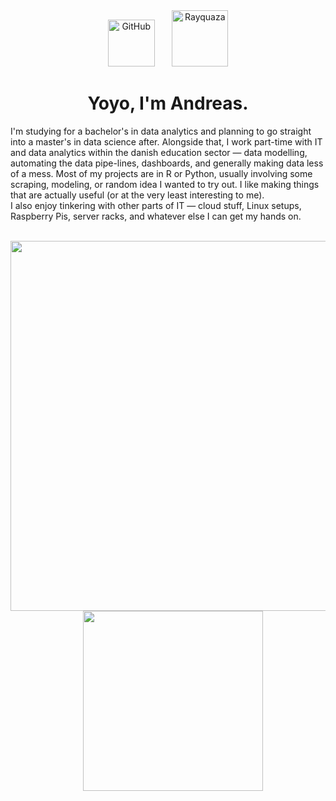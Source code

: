 <div align="center">
  <img src="https://media.giphy.com/media/KzJkzjggfGN5Py6nkT/giphy.gif" alt="GitHub" width="75"/>
  &nbsp;&nbsp;&nbsp;&nbsp;&nbsp;
  <img src="https://i.imgur.com/3yHpuiw.gif" alt="Rayquaza" width="90"/>
</div>

<h1 align="center"> Yoyo, I'm Andreas.  </h1>

I'm studying for a bachelor's in data analytics and planning to go straight into a master's in data science after. Alongside that, I work part-time with IT and data analytics within the danish education sector — data modelling, automating the data pipe-lines, dashboards, and generally making data less of a mess. Most of my projects are in R or Python, usually involving some scraping, modeling, or random idea I wanted to try out. I like making things that are actually useful (or at the very least interesting to me). </br>
I also enjoy tinkering with other parts of IT — cloud stuff, Linux setups, Raspberry Pis, server racks, and whatever else I can get my hands on.

<br/>

<div align="center">
  <img src="http://github-profile-summary-cards.vercel.app/api/cards/profile-details?username=Andreas-Westh&theme=tokyonight" width="592"/>
  &nbsp;&nbsp;&nbsp;
  <img src="http://github-profile-summary-cards.vercel.app/api/cards/repos-per-language?username=Andreas-Westh&theme=tokyonight" width="288"/>
</div>

